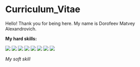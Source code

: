 # Curriculum_Vitae

Hello! Thank you for being here.
My name is Dorofeev Matvey Alexandrovich.


**My hard skills:**

<p>
  <img src="https://img.shields.io/badge/Python-yellow?style=for-the-badge&logo=python&logoColor=blue" />
  <img src="https://img.shields.io/badge/JavaScript-yellow?style=for-the-badge&logo=javascript&logoColor=black" />
  <img src="https://img.shields.io/badge/CSS-black?style=for-the-badge&logo=css&logoColor=aquamarine" />
  <img src="https://img.shields.io/badge/HTML-black?style=for-the-badge&logo=html&logoColor=orange" />
  <img src="https://img.shields.io/badge/Bootstrap-563D7C?style=for-the-badge&logo=bootstrap&logoColor=white" />
  <img src="https://img.shields.io/badge/Django-092E20?style=for-the-badge&logo=django&logoColor=white" />
  <img src="https://img.shields.io/badge/Flask-000000?style=for-the-badge&logo=flask&logoColor=white" />
  <img src="https://img.shields.io/badge/Docker-blue?style=for-the-badge&logo=docker&logoColor=white" />

</p>

*My soft skill*
